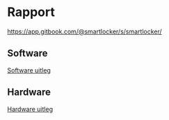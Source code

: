 # Rapport
https://app.gitbook.com/@smartlocker/s/smartlocker/
## Software
[Software uitleg](./SOFTWARE.MD)
## Hardware
[Hardware uitleg](./HARDWARE.MD)
